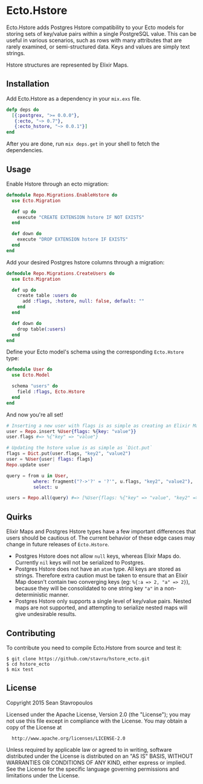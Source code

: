 Ecto.Hstore
===========

Ecto.Hstore adds Postgres Hstore compatibility to your Ecto models for storing sets of key/value pairs within a single PostgreSQL value.  This can be useful in various scenarios, such as rows with many attributes that are rarely examined, or semi-structured data. Keys and values are simply text strings.

Hstore structures are represented by Elixir Maps.

## Installation

Add Ecto.Hstore as a dependency in your `mix.exs` file.

```elixir
defp deps do
  [{:postgrex, ">= 0.0.0"},
   {:ecto, "~> 0.7"},
   {:ecto_hstore, "~> 0.0.1"}]
end
```

After you are done, run `mix deps.get` in your shell to fetch the dependencies.

## Usage

Enable Hstore through an ecto migration:

```elixir
defmodule Repo.Migrations.EnableHstore do
  use Ecto.Migration

  def up do
    execute "CREATE EXTENSION hstore IF NOT EXISTS"
  end

  def down do
    execute "DROP EXTENSION hstore IF EXISTS"
  end
end
```

Add your desired Postgres hstore columns through a migration:

```elixir
defmodule Repo.Migrations.CreateUsers do
  use Ecto.Migration

  def up do
    create table :users do
      add :flags, :hstore, null: false, default: ""
    end
  end

  def down do
    drop table(:users)
  end
end
```

Define your Ecto model's schema using the corresponding `Ecto.Hstore` type:

```elixir
defmodule User do
  use Ecto.Model

  schema "users" do
    field :flags, Ecto.Hstore
  end
end
```

And now you're all set!

```elixir
# Inserting a new user with flags is as simple as creating an Elixir Map:
user = Repo.insert %User{flags: %{key: "value"}}
user.flags #=> %{"key" => "value"}

# Updating the hstore value is as simple as `Dict.put`
flags = Dict.put(user.flags, "key2", "value2")
user = %User{user| flags: flags}
Repo.update user

query = from u in User,
          where: fragment("?->'?' = '?'", u.flags, "key2", "value2"),
          select: u

users = Repo.all(query) #=> [%User{flags: %{"key" => "value", "key2" => "value2"} ...]
```

## Quirks

Elixir Maps and Postgres Hstore types have a few important differences that users should be cautious of.  The current behavior of these edge cases may change in future releases of `Ecto.Hstore`.

  * Postgres Hstore does not allow `null` keys, whereas Elixir Maps do.  Currently `nil` keys will not be serialized to Postgres.
  * Postgres Hstore does not have an `atom` type.  All keys are stored as strings.  Therefore extra caution must be taken to ensure that an Elixir Map doesn't contain two converging keys (eg: `%{:a => 2, "a" => 2}`), because they will be consolidated to one string key `"a"` in a non-deterministic manner.
  * Postgres Hstore only supports a single level of key/value pairs.  Nested maps are not supported, and attempting to serialize nested maps will give undesirable results.

## Contributing

To contribute you need to compile Ecto.Hstore from source and test it:

```
$ git clone https://github.com/stavro/hstore_ecto.git
$ cd hstore_ecto
$ mix test
```

## License

Copyright 2015 Sean Stavropoulos

  Licensed under the Apache License, Version 2.0 (the "License");
  you may not use this file except in compliance with the License.
  You may obtain a copy of the License at

      http://www.apache.org/licenses/LICENSE-2.0

  Unless required by applicable law or agreed to in writing, software
  distributed under the License is distributed on an "AS IS" BASIS,
  WITHOUT WARRANTIES OR CONDITIONS OF ANY KIND, either express or implied.
  See the License for the specific language governing permissions and
  limitations under the License.
